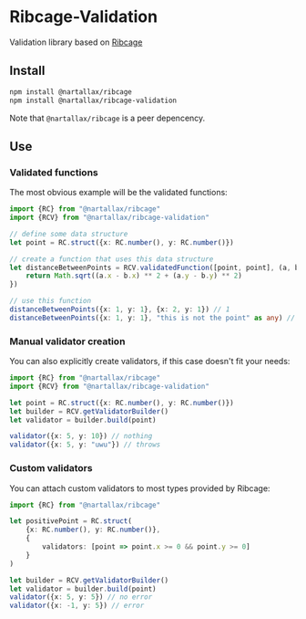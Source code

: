 # Ribcage-Validation

Validation library based on [Ribcage](https://github.com/nartallax/ribcage)

## Install

```bash
npm install @nartallax/ribcage
npm install @nartallax/ribcage-validation
```

Note that `@nartallax/ribcage` is a peer depencency.

## Use

### Validated functions

The most obvious example will be the validated functions:

```typescript
import {RC} from "@nartallax/ribcage"
import {RCV} from "@nartallax/ribcage-validation"

// define some data structure
let point = RC.struct({x: RC.number(), y: RC.number()})

// create a function that uses this data structure
let distanceBetweenPoints = RCV.validatedFunction([point, point], (a, b) => {
	return Math.sqrt((a.x - b.x) ** 2 + (a.y - b.y) ** 2)
})

// use this function
distanceBetweenPoints({x: 1, y: 1}, {x: 2, y: 1}) // 1
distanceBetweenPoints({x: 1, y: 1}, "this is not the point" as any) // throws
```

### Manual validator creation

You can also explicitly create validators, if this case doesn't fit your needs:

```typescript
import {RC} from "@nartallax/ribcage"
import {RCV} from "@nartallax/ribcage-validation"

let point = RC.struct({x: RC.number(), y: RC.number()})
let builder = RCV.getValidatorBuilder()
let validator = builder.build(point)

validator({x: 5, y: 10}) // nothing
validator({x: 5, y: "uwu"}) // throws
```

### Custom validators

You can attach custom validators to most types provided by Ribcage:

```typescript
import {RC} from "@nartallax/ribcage"

let positivePoint = RC.struct(
	{x: RC.number(), y: RC.number()},
	{
		validators: [point => point.x >= 0 && point.y >= 0]
	}
)

let builder = RCV.getValidatorBuilder()
let validator = builder.build(point)
validator({x: 5, y: 5}) // no error
validator({x: -1, y: 5}) // error
```
